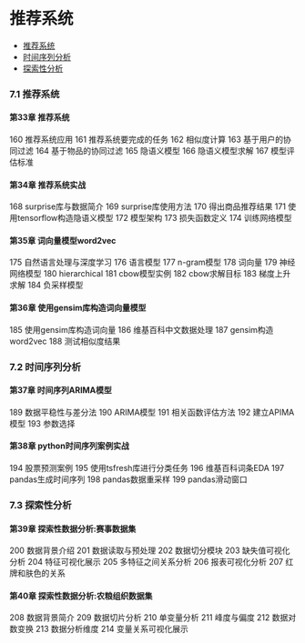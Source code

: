 # 推荐系统

+ [推荐系统](#7.1-推荐系统)
+ [时间序列分析](#7.2-时间序列分析)
+ [探索性分析](#7.3-探索性分析)

### 7.1 推荐系统

#### 第33章 推荐系统
160 推荐系统应用
161 推荐系统要完成的任务
162 相似度计算
163 基于用户的协同过滤
164 基于物品的协同过滤
165 隐语义模型
166 隐语义模型求解
167 模型评估标准

#### 第34章 推荐系统实战
168 surprise库与数据简介
169 surprise库使用方法
170 得出商品推荐结果
171 使用tensorflow构造隐语义模型
172 模型架构
173 损失函数定义
174 训练网络模型

#### 第35章 词向量模型word2vec
175 自然语言处理与深度学习
176 语言模型
177 n-gram模型
178 词向量
179 神经网络模型
180 hierarchical
181 cbow模型实例
182 cbow求解目标
183 梯度上升求解
184 负采样模型

#### 第36章 使用gensim库构造词向量模型
185 使用gensim库构造词向量
186 维基百科中文数据处理
187 gensim构造word2vec
188 测试相似度结果

### 7.2 时间序列分析

#### 第37章 时间序列ARIMA模型
189 数据平稳性与差分法
190 ARIMA模型
191 相关函数评估方法
192 建立APIMA模型
193 参数选择

#### 第38章 python时间序列案例实战
194 股票预测案例
195 使用tsfresh库进行分类任务
196 维基百科词条EDA
197 pandas生成时间序列
198 pandas数据重采样
199 pandas滑动窗口

### 7.3 探索性分析

#### 第39章 探索性数据分析:赛事数据集
200 数据背景介绍
201 数据读取与预处理
202 数据切分模块
203 缺失值可视化分析
204 特征可视化展示
205 多特征之间关系分析
206 报表可视化分析
207 红牌和肤色的关系

#### 第40章 探索性数据分析:农粮组织数据集
208 数据背景简介
209 数据切片分析
210 单变量分析
211 峰度与偏度
212 数据对数变换
213 数据分析维度
214 变量关系可视化展示
